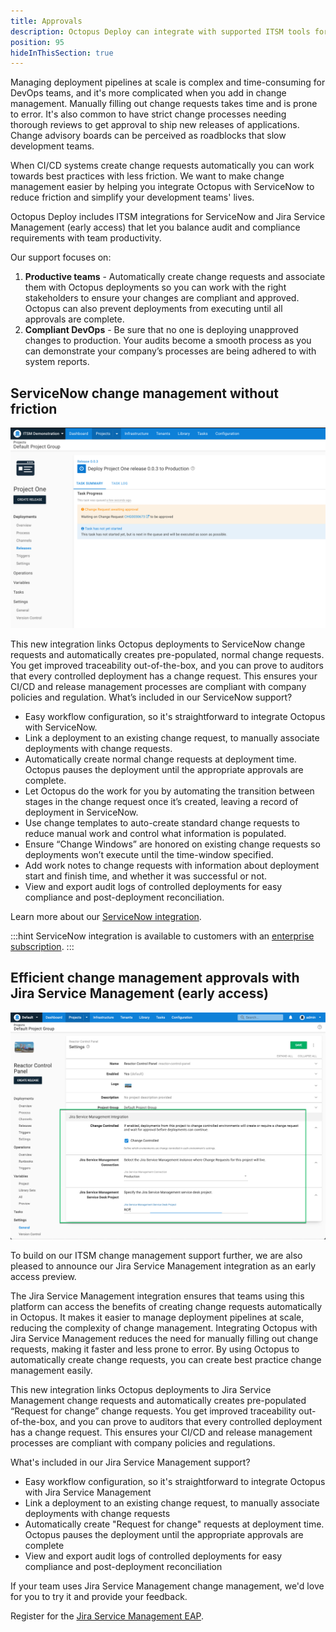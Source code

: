 ```yaml
---
title: Approvals
description: Octopus Deploy can integrate with supported ITSM tools for deployment control using Change Request approvals
position: 95
hideInThisSection: true
---
```


Managing deployment pipelines at scale is complex and time-consuming for DevOps teams, and it's more complicated when you add in change management. Manually filling out change requests takes time and is prone to error. It's also common to have strict change processes needing thorough reviews to get approval to ship new releases of applications. Change advisory boards can be perceived as roadblocks that slow development teams.

When CI/CD systems create change requests automatically you can work towards best practices with less friction. We want to make change management easier by helping you integrate Octopus with ServiceNow to reduce friction and simplify your development teams' lives.

Octopus Deploy includes ITSM integrations for ServiceNow and Jira Service Management (early access) that let you balance audit and compliance requirements with team productivity. 

Our support focuses on:

1. **Productive teams** - Automatically create change requests and associate them with Octopus deployments so you can work with the right stakeholders to ensure your changes are compliant and approved. Octopus can also prevent deployments from executing until all approvals are complete. 
2. **Compliant DevOps** - Be sure that no one is deploying unapproved changes to production. Your audits become a smooth process as you can demonstrate your company’s processes are being adhered to with system reports.

## ServiceNow change management without friction

![ServiceNow deployment waiting for approval](service-nowtask-status-with-cr.png)

This new integration links Octopus deployments to ServiceNow change requests and automatically creates pre-populated, normal change requests. You get improved traceability out-of-the-box, and you can prove to auditors that every controlled deployment has a change request. This ensures your CI/CD and release management processes are compliant with company policies and regulation.
What’s included in our ServiceNow support?

- Easy workflow configuration, so it's straightforward to integrate Octopus with ServiceNow.
- Link a deployment to an existing change request, to manually associate deployments with change requests.
- Automatically create normal change requests at deployment time. Octopus pauses the deployment until the appropriate approvals are complete.
- Let Octopus do the work for you by automating the transition between stages in the change request once it’s created, leaving a record of deployment in ServiceNow.
- Use change templates to auto-create standard change requests to reduce manual work and control what information is populated.
- Ensure “Change Windows” are honored on existing change requests so deployments won’t execute until the time-window specified.
- Add work notes to change requests with information about deployment start and finish time, and whether it was successful or not.
- View and export audit logs of controlled deployments for easy compliance and post-deployment reconciliation.

Learn more about our [ServiceNow integration](https://octopus.com/docs/approvals/service-now).

:::hint
ServiceNow integration is available to customers with an [enterprise subscription](https://octopus.com/pricing).
:::

## Efficient change management approvals with Jira Service Management (early access)

![Jira Service Management approvals configuration](jira-task-settings.png)

To build on our ITSM change management support further, we are also pleased to announce our Jira Service Management integration as an early access preview. 

The Jira Service Management integration ensures that teams using this platform can access the benefits of creating change requests automatically in Octopus. It makes it easier to manage deployment pipelines at scale, reducing the complexity of change management. Integrating Octopus with Jira Service Management reduces the need for manually filling out change requests, making it faster and less prone to error. By using Octopus to automatically create change requests, you can create best practice change management easily. 

This new integration links Octopus deployments to Jira Service Management change requests and automatically creates pre-populated “Request for change” change requests. You get improved traceability out-of-the-box, and you can prove to auditors that every controlled deployment has a change request. This ensures your CI/CD and release management processes are compliant with company policies and regulations.

What's included in our Jira Service Management support?

- Easy workflow configuration, so it's straightforward to integrate Octopus with Jira Service Management
- Link a deployment to an existing change request, to manually associate deployments with change requests
- Automatically create "Request for change" requests at deployment time. Octopus pauses the deployment until the appropriate approvals are complete
- View and export audit logs of controlled deployments for easy compliance and post-deployment reconciliation

If your team uses Jira Service Management change management, we'd love for you to try it and provide your feedback.

Register for the [Jira Service Management EAP](https://octopusdeploy.typeform.com/jsm-eap).
